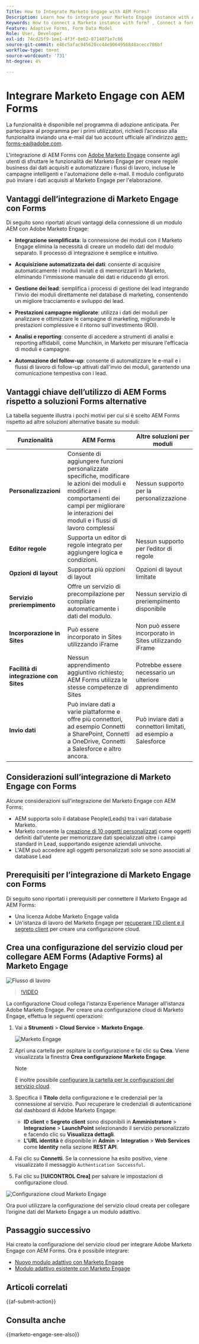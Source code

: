 ```yaml
---
Title: How to Integrate Marketo Engage with AEM Forms?
Description: Learn how to integrate your Marketo Engage instance with AEM Forms.
Keywords: How to connect a Marketo instance with form? , Connect a form to Marketo, Integrate a form with Marketo Engage, Integrate an Adaptive Form with a Marketo instance.
Feature: Adaptive Forms, Form Data Model
Role: User, Developer
exl-id: 74cd25f9-1ee1-4f3f-8e02-8714071e7c86
source-git-commit: e46c5afac945620cc44e9064956848acecc786bf
workflow-type: tm+mt
source-wordcount: '731'
ht-degree: 4%

---
```


# Integrare Marketo Engage con AEM Forms

<span class="preview"> La funzionalità è disponibile nel programma di adozione anticipata. Per partecipare al programma per i primi utilizzatori, richiedi l’accesso alla funzionalità inviando una e-mail dal tuo account ufficiale all’indirizzo aem-forms-ea@adobe.com. </span>

L&#39;integrazione di AEM Forms con [Adobe Marketo Engage](https://experienceleague.adobe.com/en/docs/marketo/using/home) consente agli utenti di sfruttare le funzionalità del Marketo Engage per creare regole business dai dati acquisiti e automatizzare i flussi di lavoro, incluse le campagne intelligenti e l&#39;automazione delle e-mail. Il modulo configurato può inviare i dati acquisiti al Marketo Engage per l&#39;elaborazione.

## Vantaggi dell’integrazione di Marketo Engage con Forms

Di seguito sono riportati alcuni vantaggi della connessione di un modulo AEM con Adobe Marketo Engage:

* **Integrazione semplificata**: la connessione dei moduli con il Marketo Engage elimina la necessità di creare un modello dati del modulo separato. Il processo di integrazione è semplice e intuitivo.
* **Acquisizione automatizzata dei dati**: consente di acquisire automaticamente i moduli inviati e di memorizzarli in Marketo, eliminando l&#39;immissione manuale dei dati e riducendo gli errori.

* **Gestione dei lead**: semplifica i processi di gestione dei lead integrando l&#39;invio dei moduli direttamente nel database di marketing, consentendo un migliore tracciamento e sviluppo dei lead.

* **Prestazioni campagne migliorate**: utilizza i dati dei moduli per analizzare e ottimizzare le campagne di marketing, migliorando le prestazioni complessive e il ritorno sull&#39;investimento (ROI).

* **Analisi e reporting**: consente di accedere a strumenti di analisi e reporting affidabili, come Munchkin, in Marketo per misurare l&#39;efficacia di moduli e campagne.

* **Automazione del follow-up**: consente di automatizzare le e-mail e i flussi di lavoro di follow-up attivati dall&#39;invio dei moduli, garantendo una comunicazione tempestiva con i lead.

## Vantaggi chiave dell’utilizzo di AEM Forms rispetto a soluzioni Forms alternative

La tabella seguente illustra i pochi motivi per cui si è scelto AEM Forms rispetto ad altre soluzioni alternative basate su moduli:

| **Funzionalità** | **AEM Forms** | **Altre soluzioni per moduli** |
|-------------------------------------|----------------------------------------------------------------------|-----------------------------------------------------------|
| **Personalizzazioni** | Consente di aggiungere funzioni personalizzate specifiche, modificare le azioni dei moduli e modificare i comportamenti dei campi per migliorare le interazioni dei moduli e i flussi di lavoro complessi | Nessun supporto per la personalizzazione |
| **Editor regole** | Supporta un editor di regole integrato per aggiungere logica e condizioni. | Nessun supporto per l’editor di regole |
| **Opzioni di layout** | Supporta più opzioni di layout | Opzioni di layout limitate |
| **Servizio preriempimento** | Offre un servizio di precompilazione per compilare automaticamente i dati del modulo. | Nessun servizio di preriempimento disponibile |
| **Incorporazione in Sites** | Può essere incorporato in Sites utilizzando iFrame | Non può essere incorporato in Sites utilizzando iFrame |
| **Facilità di integrazione con Sites** | Nessun apprendimento aggiuntivo richiesto; AEM Forms utilizza le stesse competenze di Sites | Potrebbe essere necessario un ulteriore apprendimento |
| **Invio dati** | Può inviare dati a varie piattaforme e offre più connettori, ad esempio Connetti a SharePoint, Connetti a OneDrive, Connetti a Salesforce e altro ancora. | Può inviare dati a connettori limitati, ad esempio a Salesforce |

## Considerazioni sull’integrazione di Marketo Engage con Forms

Alcune considerazioni sull’integrazione del Marketo Engage con AEM Forms:

* AEM supporta solo il database People(Leads) tra i vari database Marketo.
* Marketo consente la [creazione di 10 oggetti personalizzati](https://experienceleague.adobe.com/en/docs/marketo/using/product-docs/administration/marketo-custom-objects/add-marketo-custom-object-fields) come oggetti definiti dall&#39;utente per memorizzare dati specializzati oltre i campi standard in Lead, supportando esigenze aziendali univoche.
* L&#39;AEM può accedere agli oggetti personalizzati solo se sono associati al database Lead

## Prerequisiti per l’integrazione di Marketo Engage con Forms

Di seguito sono riportati i prerequisiti per connettere il Marketo Engage ad AEM Forms:

* Una licenza Adobe Marketo Engage valida
* Un&#39;istanza di lavoro del Marketo Engage per [recuperare l&#39;ID client e il segreto client](https://experienceleague.adobe.com/en/docs/marketo/using/product-docs/administration/additional-integrations/create-a-custom-service-for-use-with-rest-api) per creare una configurazione cloud.

## Crea una configurazione del servizio cloud per collegare AEM Forms (Adaptive Forms) al Marketo Engage

![Flusso di lavoro](/help/forms/assets/workflow-marketo-1.png)

>[!VIDEO](https://video.tv.adobe.com/v/3442865/engage-marketo-aem-forms-aem)

La configurazione Cloud collega l’istanza Experience Manager all’istanza Adobe Marketo Engage. Per creare una configurazione cloud di Marketo Engage, effettua le seguenti operazioni:

1. Vai a **Strumenti** > **Cloud Service** > **Marketo Engage**.

   ![Marketo Engage](/help/forms/assets/marketo-engage.png)

2. Apri una cartella per ospitare la configurazione e fai clic su **Crea**. Viene visualizzata la finestra **Crea configurazione Marketo Engage**.

   >[!NOTE]
   >
   > È inoltre possibile [configurare la cartella per le configurazioni del servizio cloud](/help/forms/configure-data-sources.md#configure-folder-for-cloud-service-configurations).

3. Specifica il **Titolo** della configurazione e le credenziali per la connessione al servizio. Puoi recuperare le credenziali di autenticazione dal dashboard di Adobe Marketo Engage:
   * **ID client** e **Segreto client** sono disponibili in **Amministratore** > **Integrazione** > **LaunchPoint** selezionando il servizio personalizzato e facendo clic su **Visualizza dettagli**.
   * **L&#39;URL identità** è disponibile in **Admin** > **Integration** > **Web Services** come **Identity** nella sezione **REST API**.

4. Fai clic su **Connetti**.  Se la connessione ha esito positivo, viene visualizzato il messaggio `Authentication Successful`.
5. Fai clic su **[!UICONTROL Crea]** per salvare le impostazioni di configurazione cloud.

![Configurazione cloud Marketo Engage](/help/forms/assets/marketo-engage-cloud-configuration.png)

Ora puoi utilizzare la configurazione del servizio cloud creata per collegare l’origine dati del Marketo Engage a un modulo adattivo.

## Passaggio successivo

Hai creato la configurazione del servizio cloud per integrare Adobe Marketo Engage con AEM Forms. Ora è possibile integrare:
* [Nuovo modulo adattivo con Marketo Engage](/help/forms/integrate-adaptive-form-with-marketo-engage.md)
* [Modulo adattivo esistente con Marketo Engage](/help/forms/use-marketo-engage-data-source-in-form.md)

## Articoli correlati

{{af-submit-action}}

## Consulta anche

{{marketo-engage-see-also}}
